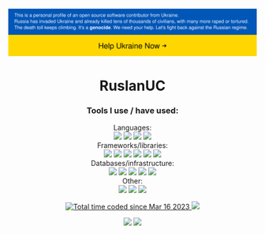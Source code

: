 [![Stand With Ukraine](.github/banner-personal-page.svg)](https://stand-with-ukraine.pp.ua)

<h1 align="center">RuslanUC</h1>

<!--
<h3 align="center">Contacts:</h3> TODO
<p align="center">
  <a href="https://t.me/TODO"  target="_blank">
    <img src="https://shields.io/badge/Telegram-TODO-orange?logo=telegram&style=for-the-badge&labelColor=ffffff&logoColor=blue">
  </a>
  <a href="mailto:TODO"  target="_blank">
    <img src="https://shields.io/badge/Email-TODO-orange?logo=gmail&style=for-the-badge&labelColor=ffffff&logoColor=blue">
  </a>
  <a href="https://discord.com"  target="_blank">
    <img src="https://shields.io/badge/Discord-TODO-orange?logo=discord&style=for-the-badge&labelColor=ffffff&logoColor=blue">
  </a>
</p>
-->

<h3 align="center">Tools I use / have used:</h3>
<p align="center">
  Languages:<br>
  <a href="https://www.python.org/"><img src="https://shields.io/badge/Python-5/5-brightgreen?logo=python&style=for-the-badge&labelColor=ffffff&logoColor=blue"></a>
  <a href="https://www.java.com/en/"><img src="https://shields.io/badge/Java-2/5-brightgreen?logo=java&style=for-the-badge&labelColor=ffffff&logoColor=blue"></a>
  <a href="https://www.javascript.com/"><img src="https://shields.io/badge/JavaScript/Typescript-3/5-brightgreen?logo=javascript&style=for-the-badge&labelColor=ffffff&logoColor=blue"></a>
  <a href="https://html.com/"><img src="https://shields.io/badge/HTML-3/5-brightgreen?logo=html5&style=for-the-badge&labelColor=ffffff&logoColor=blue"></a>
  <br>
  Frameworks/libraries:<br>
  <a href="https://quart.palletsprojects.com/en/latest/"><img src="https://shields.io/badge/Flask/Quart-5/5-brightgreen?logo=flask&style=for-the-badge&labelColor=ffffff&logoColor=blue"></a>
  <a href="https://fastapi.tiangolo.com/"><img src="https://shields.io/badge/FastAPI-3/5-brightgreen?logo=fastapi&style=for-the-badge&labelColor=ffffff&logoColor=blue"></a>
  <a href="https://www.djangoproject.com/"><img src="https://shields.io/badge/Django-3/5-brightgreen?logo=django&style=for-the-badge&labelColor=ffffff&logoColor=blue"></a>
  <a href="https://docs.aiohttp.org/en/stable/"><img src="https://shields.io/badge/Aiohttp-4/5-brightgreen?logo=aiohttp&style=for-the-badge&labelColor=ffffff&logoColor=blue"></a>
  <a href="https://docs.pytest.org/en/7.3.x/"><img src="https://shields.io/badge/PyTest-3/5-brightgreen?logo=pytest&style=for-the-badge&labelColor=ffffff&logoColor=blue"></a>
  <a href="https://react.dev/"><img src="https://shields.io/badge/React-3/5-brightgreen?logo=react&style=for-the-badge&labelColor=ffffff&logoColor=blue"></a>
  <br>
  Databases/infrastructure:<br>
  <a href="https://mariadb.org/"><img src="https://shields.io/badge/MySQL/Mariadb-4/5-brightgreen?logo=mysql&style=for-the-badge&labelColor=ffffff&logoColor=blue"></a>
  <a href="https://www.mongodb.com/"><img src="https://shields.io/badge/MongoDB-2/5-brightgreen?logo=mongodb&style=for-the-badge&labelColor=ffffff&logoColor=blue"></a>
  <a href="https://sqlite.org/index.html"><img src="https://shields.io/badge/SQLite-3/5-brightgreen?logo=sqlite&style=for-the-badge&labelColor=ffffff&logoColor=blue"></a>
  <a href="https://www.cloudflare.com/"><img src="https://shields.io/badge/Cloudflare-3/5-brightgreen?logo=cloudflare&style=for-the-badge&labelColor=ffffff&logoColor=blue"></a>
  <a href="https://github.com/"><img src="https://shields.io/badge/Github-3/5-brightgreen?logo=github&style=for-the-badge&labelColor=ffffff&logoColor=blue"></a>
  <br>
  Other:<br>
  <a href="https://git-scm.com/"><img src="https://shields.io/badge/Git-4/5-brightgreen?logo=git&style=for-the-badge&labelColor=ffffff&logoColor=blue"></a>
  <a href="https://www.docker.com/"><img src="https://shields.io/badge/Docker-3/5-brightgreen?logo=docker&style=for-the-badge&labelColor=ffffff&logoColor=blue"></a>
  <a href="https://www.linux.org/"><img src="https://shields.io/badge/Linux-3/5-brightgreen?logo=linux&style=for-the-badge&labelColor=ffffff&logoColor=blue"></a>
</p>

<p align="center">
  <a href="https://github.com/RuslanUC">
    <img src="https://wakatime.com/badge/user/a995924e-72c2-4d7b-9983-240ede99d1e3.svg?style=for-the-badge" alt="Total time coded since Mar 16 2023" />
  </a>
  <a href="https://github.com/RuslanUC">
    <img src="https://enus3mxz1xe35k5.m.pipedream.net/">
  </a>
</p>

<p align="center">
  <a href="https://github.com/RuslanUC"><img src="https://github-readme-stats.vercel.app/api?username=RuslanUC&count_private=true&theme=transparent&show_icons=true&hide_border=true&icon_color=blue&text_color=ffffff&ring_color=5d96f0"></a>
  <a href="https://github.com/RuslanUC"><img src="https://github-readme-stats.vercel.app/api/top-langs/?username=RuslanUC&count_private=true&theme=transparent&show_icons=true&hide_border=true&icon_color=5d96f0&text_color=ffffff&layout=compact"></a>
</p>